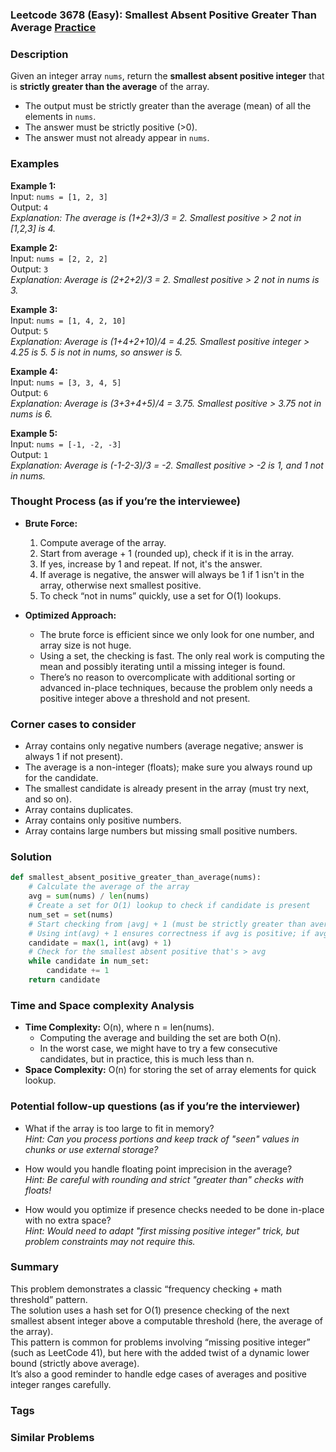 ### Leetcode 3678 (Easy): Smallest Absent Positive Greater Than Average [Practice](https://leetcode.com/problems/smallest-absent-positive-greater-than-average)

### Description  
Given an integer array `nums`, return the **smallest absent positive integer** that is **strictly greater than the average** of the array.  
- The output must be strictly greater than the average (mean) of all the elements in `nums`.
- The answer must be strictly positive (>0).
- The answer must not already appear in `nums`.

### Examples  

**Example 1:**  
Input: `nums = [1, 2, 3]`  
Output: `4`  
*Explanation: The average is (1+2+3)/3 = 2. Smallest positive > 2 not in [1,2,3] is 4.*

**Example 2:**  
Input: `nums = [2, 2, 2]`  
Output: `3`  
*Explanation: Average is (2+2+2)/3 = 2. Smallest positive > 2 not in nums is 3.*

**Example 3:**  
Input: `nums = [1, 4, 2, 10]`  
Output: `5`  
*Explanation: Average is (1+4+2+10)/4 = 4.25. Smallest positive integer > 4.25 is 5. 5 is not in nums, so answer is 5.*

**Example 4:**  
Input: `nums = [3, 3, 4, 5]`  
Output: `6`  
*Explanation: Average is (3+3+4+5)/4 = 3.75. Smallest positive > 3.75 not in nums is 6.*

**Example 5:**  
Input: `nums = [-1, -2, -3]`  
Output: `1`  
*Explanation: Average is (-1-2-3)/3 = -2. Smallest positive > -2 is 1, and 1 not in nums.*

### Thought Process (as if you’re the interviewee)  

- **Brute Force:**  
  1. Compute average of the array.
  2. Start from average + 1 (rounded up), check if it is in the array.
  3. If yes, increase by 1 and repeat. If not, it's the answer.
  4. If average is negative, the answer will always be 1 if 1 isn't in the array, otherwise next smallest positive.
  5. To check “not in nums” quickly, use a set for O(1) lookups.

- **Optimized Approach:**  
  - The brute force is efficient since we only look for one number, and array size is not huge.
  - Using a set, the checking is fast. The only real work is computing the mean and possibly iterating until a missing integer is found.
  - There’s no reason to overcomplicate with additional sorting or advanced in-place techniques, because the problem only needs a positive integer above a threshold and not present.

### Corner cases to consider  
- Array contains only negative numbers (average negative; answer is always 1 if not present).
- The average is a non-integer (floats); make sure you always round up for the candidate.
- The smallest candidate is already present in the array (must try next, and so on).
- Array contains duplicates.
- Array contains only positive numbers.
- Array contains large numbers but missing small positive numbers.

### Solution

```python
def smallest_absent_positive_greater_than_average(nums):
    # Calculate the average of the array
    avg = sum(nums) / len(nums)
    # Create a set for O(1) lookup to check if candidate is present
    num_set = set(nums)
    # Start checking from ⌊avg⌋ + 1 (must be strictly greater than average), but always at least 1
    # Using int(avg) + 1 ensures correctness if avg is positive; if avg is negative, 1 is always smallest positive.
    candidate = max(1, int(avg) + 1)
    # Check for the smallest absent positive that's > avg
    while candidate in num_set:
        candidate += 1
    return candidate
```

### Time and Space complexity Analysis  

- **Time Complexity:** O(n), where n = len(nums).
  - Computing the average and building the set are both O(n).
  - In the worst case, we might have to try a few consecutive candidates, but in practice, this is much less than n.
- **Space Complexity:** O(n) for storing the set of array elements for quick lookup.

### Potential follow-up questions (as if you’re the interviewer)  

- What if the array is too large to fit in memory?  
  *Hint: Can you process portions and keep track of "seen" values in chunks or use external storage?*

- How would you handle floating point imprecision in the average?  
  *Hint: Be careful with rounding and strict "greater than" checks with floats!*

- How would you optimize if presence checks needed to be done in-place with no extra space?  
  *Hint: Would need to adapt "first missing positive integer" trick, but problem constraints may not require this.*

### Summary
This problem demonstrates a classic “frequency checking + math threshold” pattern.  
The solution uses a hash set for O(1) presence checking of the next smallest absent integer above a computable threshold (here, the average of the array).  
This pattern is common for problems involving “missing positive integer” (such as LeetCode 41), but here with the added twist of a dynamic lower bound (strictly above average).  
It’s also a good reminder to handle edge cases of averages and positive integer ranges carefully.

### Tags


### Similar Problems
